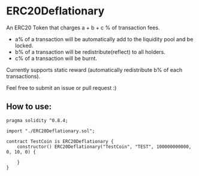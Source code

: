 # ERC20Deflationary

An ERC20 Token that charges a + b + c % of transaction fees. 
- a% of a transaction will be automatically add to the liquidity pool and be locked.
- b% of a transaction will be redistribute(reflect) to all holders. 
- c% of a transaction will be burnt.


Currently supports static reward (automatically redistribute b% of each transactions).

Feel free to submit an issue or pull request :)


## How to use:
```
pragma solidity ^0.8.4;

import "./ERC20Deflationary.sol";

contract TestCoin is ERC20Deflationary {
    constructor() ERC20Deflationary("TestCoin", "TEST", 100000000000, 0, 10, 0) {
        
    }
}
```

